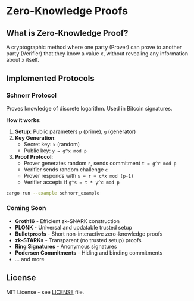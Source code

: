 # Zero-Knowledge Proofs

## What is Zero-Knowledge Proof?

A cryptographic method where one party (Prover) can prove to another party (Verifier) that they know a value x, without revealing any information about x itself.

## Implemented Protocols

### Schnorr Protocol
Proves knowledge of discrete logarithm. Used in Bitcoin signatures.

**How it works:**
1. **Setup**: Public parameters `p` (prime), `g` (generator)
2. **Key Generation**: 
   - Secret key: `x` (random)
   - Public key: `y = g^x mod p`
3. **Proof Protocol**:
   - Prover generates random `r`, sends commitment `t = g^r mod p`
   - Verifier sends random challenge `c`
   - Prover responds with `s = r + c*x mod (p-1)`
   - Verifier accepts if `g^s = t * y^c mod p`

```bash
cargo run --example schnorr_example
```

### Coming Soon
- **Groth16** - Efficient zk-SNARK construction
- **PLONK** - Universal and updatable trusted setup
- **Bulletproofs** - Short non-interactive zero-knowledge proofs
- **zk-STARKs** - Transparent (no trusted setup) proofs
- **Ring Signatures** - Anonymous signatures
- **Pedersen Commitments** - Hiding and binding commitments
- ... and more

## License

MIT License - see [LICENSE](LICENSE) file.